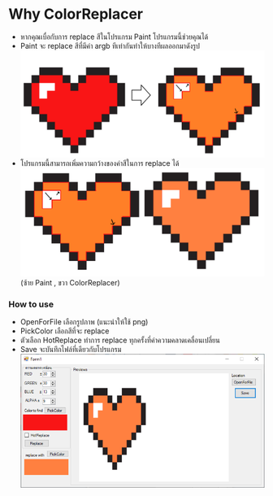 # Why ColorReplacer
- หากคุณเบื่อกับการ replace สีในโปรแกรม Paint โปรแกรมนี้ช่วยคุณได้
- Paint จะ replace สีที่มีค่า argb ทีเท่ากันทำให้บางทีผลออกมาดังรูป
![Bad replace](https://github.com/MrYellowSock/ColorReplacer/blob/master/images/heart.png)
- โปรแกรมนี้สามารถเพิ่มความกว้างของค่าสีในการ replace ได้
![Compare replace](https://github.com/MrYellowSock/ColorReplacer/blob/master/images/heart2.png)
              (ซ้าย Paint , ขวา ColorReplacer)

### How to use
- OpenForFile เลือกรูปภาพ (แนะนำให้ใช้ png)
- PickColor เลือกสีที่จะ replace
- ตัวเลือก HotReplace ทำการ replace ทุกครั้งที่ค่าความคลาดเคลื่อนเปลี่ยน
- Save จะบันทึกไฟล์ที่เดียวกับโปรแกรม
![Example](https://github.com/MrYellowSock/ColorReplacer/blob/master/images/example.PNG)
